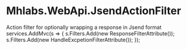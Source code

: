 # Mhlabs.WebApi.JsendActionFilter
Action filter for optionally wrapping a response in Jsend format
services.AddMvc(s =>
{
    s.Filters.Add(new ResponseFilterAttribute());
    s.Filters.Add(new HandleExcpetionFilterAttribute());
});
